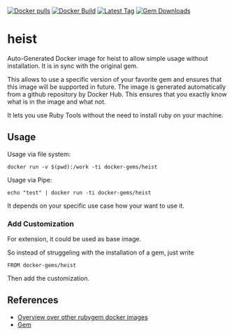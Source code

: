 [![Docker pulls](https://img.shields.io/docker/pulls/rubygem/heist.svg)](https://hub.docker.com/r/rubygem/heist/)
[![Docker Build](https://img.shields.io/docker/automated/rubygem/heist.svg)](https://hub.docker.com/r/rubygem/heist/)
[![Latest Tag](https://img.shields.io/github/tag/docker-rubygem/heist.svg)](https://hub.docker.com/r/rubygem/heist/)
[![Gem Downloads](https://img.shields.io/gem/dt/heist.svg)](https://rubygems.org/gems/heist/)
# heist

Auto-Generated Docker image for heist to allow simple usage without installation.
It is in sync with the original gem.

This allows to use a specific version of your favorite gem and ensures that this image will be supported in future.
The image is generated automatically from a github repository by Docker Hub.
This ensures that you exactly know what is in the image and what not.

It lets you use Ruby Tools without the need to install ruby on your machine.

## Usage

Usage via file system:

`docker run -v $(pwd):/work -ti docker-gems/heist`

Usage via Pipe:

`echo "test" | docker run -ti docker-gems/heist`

It depends on your specific use case how your want to use it.

### Add Customization

For extension, it could be used as base image.

So instead of struggeling with the installation of a gem, just write

`FROM docker-gems/heist`

Then add the customization.

## References

 - [Overview over other rubygem docker images](https://github.com/thinkbot/docker-rubygem)
 - [Gem](https://rubygems.org/gems/heist/)
